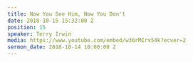 ```yaml
---
title: Now You See Him, Now You Don't
date: 2018-10-15 15:32:00 Z
position: 15
speaker: Terry Irwin
media: https://www.youtube.com/embed/w36rMIrv54k?ecver=2
sermon_date: 2018-10-14 10:00:00 Z
---
```


